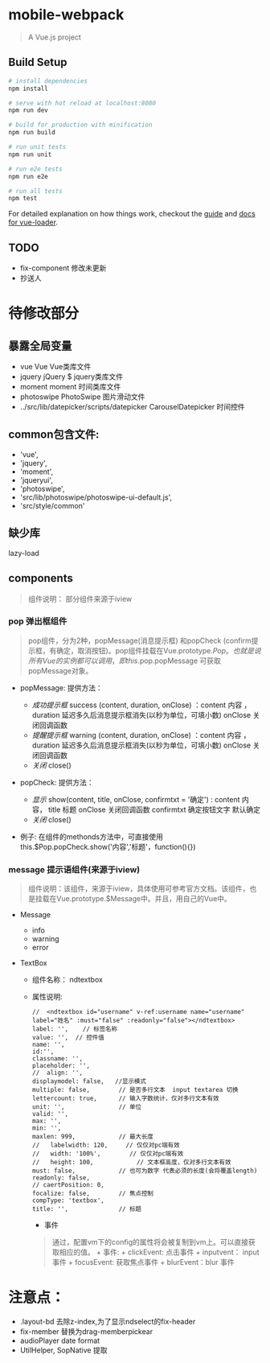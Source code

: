 # mobile-webpack

> A Vue.js project

## Build Setup

``` bash
# install dependencies
npm install

# serve with hot reload at localhost:8080
npm run dev

# build for production with minification
npm run build

# run unit tests
npm run unit

# run e2e tests 
npm run e2e

# run all tests
npm test
```

For detailed explanation on how things work, checkout the [guide](http://vuejs-templates.github.io/webpack/) and [docs for vue-loader](http://vuejs.github.io/vue-loader).
## TODO

+ fix-component 修改未更新
+ 抄送人


# 待修改部分

## 暴露全局变量

+ vue 	Vue Vue类库文件
+ jquery jQuery $  jquery类库文件
+ moment moment 时间类库文件
+ photoswipe PhotoSwipe 图片滑动文件
+ ../src/lib/datepicker/scripts/datepicker  CarouselDatepicker 时间控件




## common包含文件:

+ 'vue',
+ 'jquery',
+ 'moment',
+ 'jqueryui',
+ 'photoswipe',
+ 'src/lib/photoswipe/photoswipe-ui-default.js',
+ 'src/style/common'


## 缺少库
lazy-load


## components 
> 组件说明： 部分组件来源于iview 

### pop 弹出框组件
> pop组件，分为2种，popMessage(消息提示框) 和popCheck (confirm提示框，有确定，取消按钮)。pop组件挂载在Vue.prototype.$Pop。也就是说所有Vue的实例都可以调用，即this.$pop.popMessage 可获取popMessage对象。

+ popMessage:
	提供方法：
	+  *成功提示框* success (content, duration, onClose) ：content 内容 ，duration 延迟多久后消息提示框消失(以秒为单位，可填小数) onClose 关闭回调函数
	+  *提醒提示框* warning (content, duration, onClose) ：content 内容 ，duration 延迟多久后消息提示框消失(以秒为单位，可填小数) onClose 关闭回调函数
	+  *关闭* close()

+ popCheck:
	提供方法：
	+ *显示* show(content, title, onClose, confirmtxt = '确定') : content 内容， title 标题 onClose 关闭回调函数 confirmtxt 确定按钮文字 默认确定
	+ *关闭* close()

+ 例子: 在组件的methonds方法中，可直接使用this.$Pop.popCheck.show('内容','标题'，function(){})

### message 提示语组件(来源于iview)
> 组件说明：该组件，来源于iview，具体使用可参考官方文档。该组件，也是挂载在Vue.prototype.$Message中。并且，用自己的Vue中。

+ Message
	+ info
	+ warning
	+ error


+ TextBox
	+ 组件名称： ndtextbox
	+ 属性说明:
	
		```
		//  <ndtextbox id="username" v-ref:username name="username" label="姓名" :must="false" :readonly="false"></ndtextbox>
		label: '',    // 标签名称
		value: '',  // 控件值
		name: '',
		id:'', 
		classname: '', 
		placeholder: '', 
		//  align: '', 
		displaymodel: false,   //显示模式
		multiple: false,        // 是否多行文本  input textarea 切换
		lettercount: true,      // 输入字数统计，仅对多行文本有效  
		unit: '',               // 单位
		valid: '',            
		max: '',
		min: '',
		maxlen: 999,            // 最大长度
		//   labelwidth: 120,     // 仅仅对pc端有效 
		//   width: '100%',        // 仅仅对pc端有效 
		//   height: 100,            // 文本框高度，仅对多行文本有效 
		must: false,            // 也可为数字 代表必须的长度(会将覆盖length)
		readonly: false,
		// caertPosition: 0, 
		focalize: false,        // 焦点控制
		compType: 'textbox',
		title: '',              // 标题
		```        


		+ 事件
		> 通过，配置vm下的config的属性将会被复制到vm上。可以直接获取相应的值。
		    +  事件:
		         + clickEvent: 点击事件
		         + inputvent： input事件
		         + focusEvent: 获取焦点事件
		         + blurEvent：blur 事件
		     



# 注意点：
+ .layout-bd 去除z-index,为了显示ndselect的fix-header
+ fix-member 替换为drag-memberpickear
+ audioPlayer date format
+ UtilHelper, SopNative 提取

